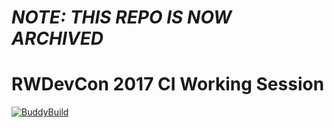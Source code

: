 # ***NOTE: THIS REPO IS NOW ARCHIVED***

# RWDevCon 2017 CI Working Session

[![BuddyBuild](https://dashboard.buddybuild.com/api/statusImage?appID=58dfad1f318032000181628c&branch=master&build=latest)](https://dashboard.buddybuild.com/apps/58dfad1f318032000181628c/build/latest?branch=master)
